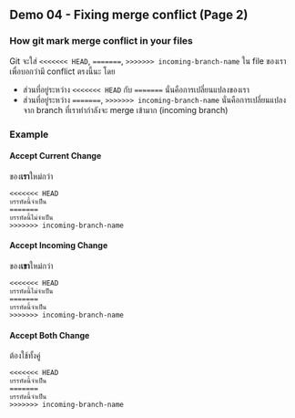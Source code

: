 ## Demo 04 - Fixing merge conflict (Page 2)

### How git mark merge conflict in your files

Git จะใส่ `<<<<<<< HEAD`, `=======`, `>>>>>>> incoming-branch-name` ใน file ของเราเพื่อบอกว่ามี conflict ตรงนี้นะ โดย
- ส่วนที่อยู่ระหว่าง `<<<<<<< HEAD` กับ `=======` นั่นคือการเปลี่ยนแปลงของเรา 
- ส่วนที่อยู่ระหว่าง `=======`, `>>>>>>> incoming-branch-name` นั่นคือการเปลี่ยนแปลงจาก branch ที่เราทำกำลังจะ merge เข้ามาก (incoming branch)

### Example 
#### Accept Current Change
ของ**เรา**ใหม่กว่า
```
<<<<<<< HEAD
บรรทัดนี้จำเป็น
=======
บรรทัดนี้ไม่จำเป็น
>>>>>>> incoming-branch-name
```
#### Accept Incoming Change
ของ**เขา**ใหม่กว่า
```
<<<<<<< HEAD
บรรทัดนี้ไม่จำเป็น
=======
บรรทัดนี้จำเป็น
>>>>>>> incoming-branch-name
```
#### Accept Both Change
ต้องใช้ทั้งคู่
```
<<<<<<< HEAD
บรรทัดนี้จำเป็น
=======
บรรทัดนี้จำเป็น
>>>>>>> incoming-branch-name
```
